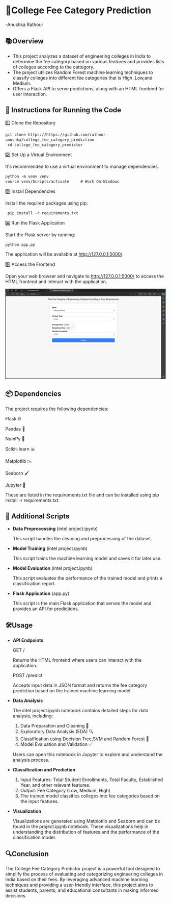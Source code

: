 # 🏫College Fee Category Prediction

-Anushka Rathour

## 📚Overview

* This project analyzes a dataset of engineering colleges in India to determine the fee category based on various features and provides lists of colleges according to the cattegory.
* The project utilizes Random Forest machine learning techniques to classify colleges into different fee categories that is High ,Low,and Medium. 
* Offers a Flask API to serve predictions, along with an HTML frontend for user interaction.

## 🚀 Instructions for Running the Code

1️⃣ Clone the Repository
            
    git clone https://https://github.com/rathour-anushka/college_fee_category_prediction
     cd college_fee_category_predictor

2️⃣ Set Up a Virtual Environment
 
 It's recommended to use a virtual environment to manage dependencies.

    python -m venv venv
    source venv/Scripts/activate     # Work On Windows 

3️⃣ Install Dependencies

Install the required packages using pip:

     pip install -r requirements.txt

4️⃣ Run the Flask Application

Start the Flask server by running:

    python app.py

The application will be available at http://127.0.0.1:5000/.

5️⃣ Access the Frontend

Open your web browser and navigate to http://127.0.0.1:5000/ to access the HTML frontend and interact with the application.

![web front](https://github.com/rathour-anushka/college_fee_category_prediction/blob/main/frontend/testing/img_1.png)

## 📦 Dependencies

The project requires the following dependencies:

Flask 🌐

Pandas 🐼

NumPy 🔢

Scikit-learn 📊

Matplotlib 📉

Seaborn 🖌️

Jupyter 📓

These are listed in the requirements.txt file and can be installed using pip install -r requirements.txt.

## 🔧 Additional Scripts

- **Data Preprocessing** (intel project.ipynb)
  
  This script handles the cleaning and preprocessing of the dataset.

- **Model Training** (intel project.ipynb)

    This script trains the machine learning model and saves it for later use.

- **Model Evaluation** (intel project.ipynb)

   This script evaluates the performance of the trained model and prints a classification report.

- **Flask Application** (app.py)

   This script is the main Flask application that serves the model and provides an API for predictions.

## 🛠️Usage

- **API Endpoints**

  GET /

  Returns the HTML frontend where users can interact with the application.

  POST /predict

  Accepts input data in JSON format and returns the fee category prediction based on the trained 
  machine learning model.

- **Data Analysis**

  The intel project.ipynb notebook contains detailed steps for data analysis, including:

  1. Data Preparation and Cleaning 🧹
  2. Exploratory Data Analysis (EDA) 🔍
  3.  Classification using Decision Tree,SVM and Random Forest 🌳
  4. Model Evaluation and Validation ✅
  
  Users can open this notebook in Jupyter to explore and understand the analysis process.

- **Classification and Prediction**
  1. Input Features: Total Student Enrollments, Total Faculty, Established Year, and other relevant features.
  2. Output: Fee Category (Low, Medium, High)
  3. The trained model classifies colleges into fee categories based on the input features.
  
- **Visualization**

  Visualizations are generated using Matplotlib and Seaborn and can be found in the project.ipynb 
  notebook. These visualizations help in understanding the distribution of features and the 
  performance of the classification model.

 ##  🔍Conclusion

The College Fee Category Predictor project is a powerful tool designed to simplify the process of evaluating and categorizing engineering colleges in India based on their fees. By leveraging advanced machine learning techniques and providing a user-friendly interface, this project aims to assist students, parents, and educational consultants in making informed decisions.
 
